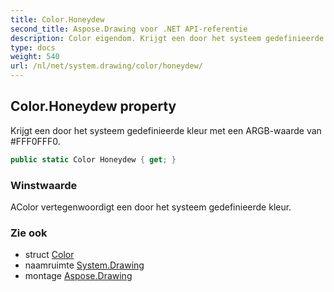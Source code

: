 ```yaml
---
title: Color.Honeydew
second_title: Aspose.Drawing voor .NET API-referentie
description: Color eigendom. Krijgt een door het systeem gedefinieerde kleur met een ARGBwaarde van FFF0FFF0.
type: docs
weight: 540
url: /nl/net/system.drawing/color/honeydew/
---
```

## Color.Honeydew property

Krijgt een door het systeem gedefinieerde kleur met een ARGB-waarde van #FFF0FFF0.

```csharp
public static Color Honeydew { get; }
```

### Winstwaarde

AColor vertegenwoordigt een door het systeem gedefinieerde kleur.

### Zie ook

* struct [Color](../)
* naamruimte [System.Drawing](../../color/)
* montage [Aspose.Drawing](../../../)


